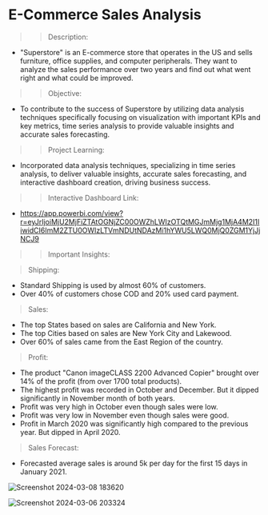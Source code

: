 # E-Commerce Sales Analysis

>> Description: 
- "Superstore" is an E-commerce store that operates in the US and sells furniture, office supplies, and computer peripherals. They want to analyze the sales performance over two years and find out what went right and what could be improved.
 
>> Objective: 
- To contribute to the success of Superstore by utilizing data analysis techniques specifically focusing on visualization with important KPIs and key metrics, time series analysis to provide valuable insights and accurate sales forecasting.

>> Project Learning: 
- Incorporated data analysis techniques, specializing in time series analysis, to deliver valuable insights, accurate sales forecasting, and interactive dashboard creation, driving business success.

>> Interactive Dashboard Link:
- https://app.powerbi.com/view?r=eyJrIjoiMjU2MjFiZTAtOGNjZC00OWZhLWIzOTQtMGJmMjg1MjA4M2I1IiwidCI6ImM2ZTU0OWIzLTVmNDUtNDAzMi1hYWU5LWQ0MjQ0ZGM1YjJjNCJ9

>> Important Insights:

> Shipping: 
- Standard Shipping is used by almost 60% of customers.
- Over 40% of customers chose COD and 20% used card payment.

> Sales:
- The top States based on sales are California and New York.
- The top Cities based on sales are New York City and Lakewood.
- Over 60% of sales came from the East Region of the country.

> Profit:
- The product "Canon imageCLASS 2200 Advanced Copier" brought over 14% of the profit (from over 1700 total products).
- The highest profit was recorded in October and December. But it dipped significantly in November month of both years.
- Profit was very high in October even though sales were low.
- Profit was very low in November even though sales were good.
- Profit in March 2020 was significantly high compared to the previous year. But dipped in April 2020.

> Sales Forecast:
- Forecasted average sales is around 5k per day for the first 15 days in January 2021.

![Screenshot 2024-03-08 183620](https://github.com/pranaysingh-27/superstore_sales/assets/143386107/574f91df-d201-4d36-b418-2480cb87d726)

![Screenshot 2024-03-06 203324](https://github.com/pranaysingh-27/superstore_sales/assets/143386107/9e842434-df6a-492b-94fe-030761b1a929)
